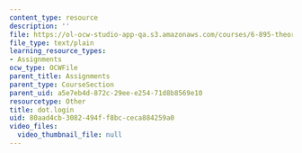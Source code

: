 ```yaml
---
content_type: resource
description: ''
file: https://ol-ocw-studio-app-qa.s3.amazonaws.com/courses/6-895-theory-of-parallel-systems-sma-5509-fall-2003/80aad4cb3082494ff8bcceca884259a0_dot.login
file_type: text/plain
learning_resource_types:
- Assignments
ocw_type: OCWFile
parent_title: Assignments
parent_type: CourseSection
parent_uid: a5e7eb4d-872c-29ee-e254-71d8b8569e10
resourcetype: Other
title: dot.login
uid: 80aad4cb-3082-494f-f8bc-ceca884259a0
video_files:
  video_thumbnail_file: null
---
```

